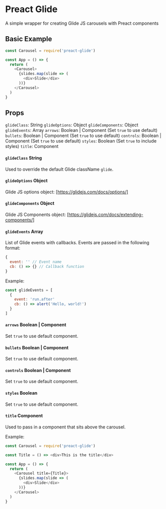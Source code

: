 # Preact Glide

A simple wrapper for creating Glide JS carousels with Preact components

## Basic Example

```js
const Carousel = require('preact-glide')

const App = () => {
  return (
    <Carousel>
      {slides.map(slide => (
        <div>Slide</div>
      ))}
    </Carousel>
  )
}
```

## Props

`glideClass`: String
`glideOptions`: Object
`glideComponents`: Object
`glideEvents`: Array
`arrows`: Boolean | Component (Set `true` to use default)
`bullets`: Boolean | Component (Set `true` to use default)
`controls`: Boolean | Component (Set `true` to use default)
`styles`: Boolean (Set `true` to include styles)
`title`: Component

#### `glideClass` String

Used to override the default Glide className `glide`.

#### `glideOptions` Object

Glide JS options object: [https://glidejs.com/docs/options/]

#### `glideComponents` Object

Glide JS Components object: [https://glidejs.com/docs/extending-components/]

#### `glideEvents` Array

List of Glide events with callbacks. Events are passed in the following format:

```js
{
  event: '' // Event name
  cb: () => {} // Callback function
}
```

Example:

```js
const glideEvents = [
  {
    event: 'run.after'
    cb: () => alert('Hello, world!')
  }
]

```

#### `arrows` Boolean | Component

Set `true` to use default component.

#### `bullets` Boolean | Component

Set `true` to use default component.

#### `controls` Boolean | Component

Set `true` to use default component.

#### `styles` Boolean

Set `true` to use default component.

#### `title` Component

Used to pass in a component that sits above the carousel.

Example:

```js
const Carousel = require('preact-glide')

const Title = () => <div>This is the title</div>

const App = () => {
  return (
    <Carousel title={Title}>
      {slides.map(slide => (
        <div>Slide</div>
      ))}
    </Carousel>
  )
}

```
